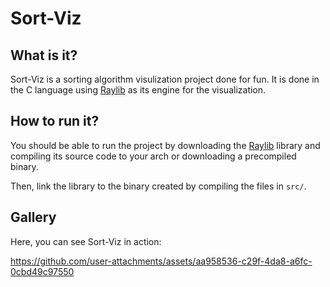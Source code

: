 # Sort-Viz

## What is it?

Sort-Viz is a sorting algorithm visulization project done for fun. It is done in the C language using [Raylib](https://www.raylib.com/) as its engine for the visualization.

## How to run it?

You should be able to run the project by downloading the [Raylib](https://github.com/raysan5/raylib?tab=readme-ov-file#build-and-installation) library and compiling its source code to your arch or downloading a precompiled binary.

Then, link the library to the binary created by compiling the files in `src/`.

## Gallery

Here, you can see Sort-Viz in action:

https://github.com/user-attachments/assets/aa958536-c29f-4da8-a6fc-0cbd49c97550
